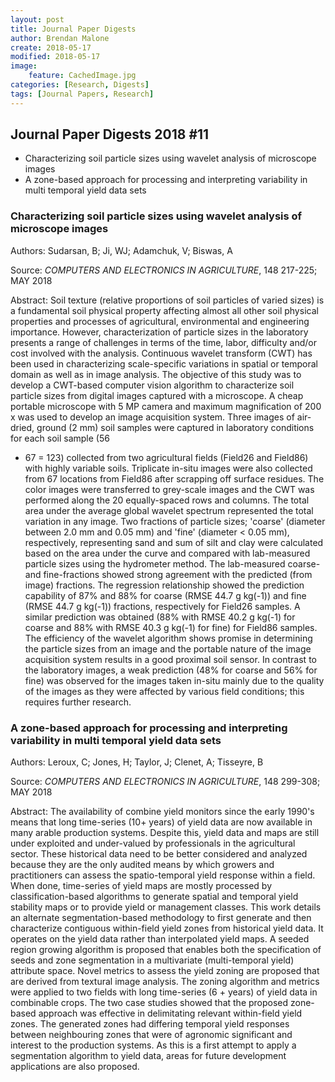 ```yaml
---
layout: post
title: Journal Paper Digests
author: Brendan Malone
create: 2018-05-17
modified: 2018-05-17
image:
    feature: CachedImage.jpg
categories: [Research, Digests]
tags: [Journal Papers, Research]
---
```


## Journal Paper Digests 2018 #11

* Characterizing soil particle sizes using wavelet analysis of microscope images
* A zone-based approach for processing and interpreting variability in multi temporal yield data sets
















































<!--more-->

### Characterizing soil particle sizes using wavelet analysis of microscope images

Authors:
Sudarsan, B; Ji, WJ; Adamchuk, V; Biswas, A

Source:
*COMPUTERS AND ELECTRONICS IN AGRICULTURE*, 148 217-225; MAY 2018 

Abstract:
Soil texture (relative proportions of soil particles of varied sizes) is
a fundamental soil physical property affecting almost all other soil
physical properties and processes of agricultural, environmental and
engineering importance. However, characterization of particle sizes in
the laboratory presents a range of challenges in terms of the time,
labor, difficulty and/or cost involved with the analysis. Continuous
wavelet transform (CWT) has been used in characterizing scale-specific
variations in spatial or temporal domain as well as in image analysis.
The objective of this study was to develop a CWT-based computer vision
algorithm to characterize soil particle sizes from digital images
captured with a microscope. A cheap portable microscope with 5 MP camera
and maximum magnification of 200 x was used to develop an image
acquisition system. Three images of air-dried, ground (2 mm) soil
samples were captured in laboratory conditions for each soil sample (56
+ 67 = 123) collected from two agricultural fields (Field26 and Field86)
with highly variable soils. Triplicate in-situ images were also
collected from 67 locations from Field86 after scrapping off surface
residues. The color images were transferred to grey-scale images and the
CWT was performed along the 20 equally-spaced rows and columns. The
total area under the average global wavelet spectrum represented the
total variation in any image. Two fractions of particle sizes; 'coarse'
(diameter between 2.0 mm and 0.05 mm) and 'fine' (diameter < 0.05 mm),
respectively, representing sand and sum of silt and clay were calculated
based on the area under the curve and compared with lab-measured
particle sizes using the hydrometer method. The lab-measured coarse- and
fine-fractions showed strong agreement with the predicted (from image)
fractions. The regression relationship showed the prediction capability
of 87% and 88% for coarse (RMSE 44.7 g kg(-1)) and fine (RMSE 44.7 g
kg(-1)) fractions, respectively for Field26 samples. A similar
prediction was obtained (88% with RMSE 40.2 g kg(-1) for coarse and 88%
with RMSE 40.3 g kg(-1) for fine) for Field86 samples. The efficiency of
the wavelet algorithm shows promise in determining the particle sizes
from an image and the portable nature of the image acquisition system
results in a good proximal soil sensor. In contrast to the laboratory
images, a weak prediction (48% for coarse and 56% for fine) was observed
for the images taken in-situ mainly due to the quality of the images as
they were affected by various field conditions; this requires further
research.

### A zone-based approach for processing and interpreting variability in multi temporal yield data sets

Authors:
Leroux, C; Jones, H; Taylor, J; Clenet, A; Tisseyre, B

Source:
*COMPUTERS AND ELECTRONICS IN AGRICULTURE*, 148 299-308; MAY 2018 

Abstract:
The availability of combine yield monitors since the early 1990's means
that long time-series (10+ years) of yield data are now available in
many arable production systems. Despite this, yield data and maps are
still under exploited and under-valued by professionals in the
agricultural sector. These historical data need to be better considered
and analyzed because they are the only audited means by which growers
and practitioners can assess the spatio-temporal yield response within a
field. When done, time-series of yield maps are mostly processed by
classification-based algorithms to generate spatial and temporal yield
stability maps or to provide yield or management classes. This work
details an alternate segmentation-based methodology to first generate
and then characterize contiguous within-field yield zones from
historical yield data. It operates on the yield data rather than
interpolated yield maps. A seeded region growing algorithm is proposed
that enables both the specification of seeds and zone segmentation in a
multivariate (multi-temporal yield) attribute space. Novel metrics to
assess the yield zoning are proposed that are derived from textural
image analysis. The zoning algorithm and metrics were applied to two
fields with long time-series (6 + years) of yield data in combinable
crops. The two case studies showed that the proposed zone-based approach
was effective in delimitating relevant within-field yield zones. The
generated zones had differing temporal yield responses between
neighbouring zones that were of agronomic significant and interest to
the production systems. As this is a first attempt to apply a
segmentation algorithm to yield data, areas for future development
applications are also proposed.

